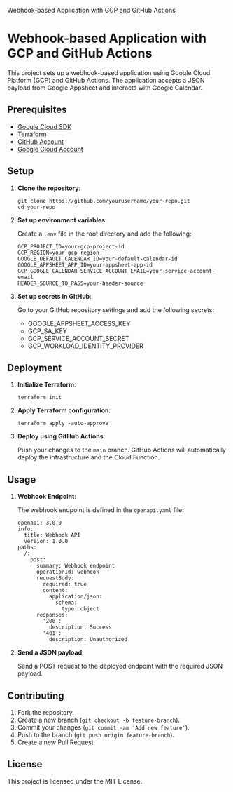   Webhook-based Application with GCP and GitHub Actions

Webhook-based Application with GCP and GitHub Actions
=====================================================

This project sets up a webhook-based application using Google Cloud Platform (GCP) and GitHub Actions. The application accepts a JSON payload from Google Appsheet and interacts with Google Calendar.

Prerequisites
-------------

*   [Google Cloud SDK](https://cloud.google.com/sdk/docs/install)
*   [Terraform](https://learn.hashicorp.com/tutorials/terraform/install-cli)
*   [GitHub Account](https://github.com/)
*   [Google Cloud Account](https://cloud.google.com/)

Setup
-----

1.  **Clone the repository**:
    
        git clone https://github.com/yourusername/your-repo.git
        cd your-repo
    
2.  **Set up environment variables**:
    
    Create a `.env` file in the root directory and add the following:
    
        GCP_PROJECT_ID=your-gcp-project-id
        GCP_REGION=your-gcp-region
        GOOGLE_DEFAULT_CALENDAR_ID=your-default-calendar-id
        GOOGLE_APPSHEET_APP_ID=your-appsheet-app-id
        GCP_GOOGLE_CALENDAR_SERVICE_ACCOUNT_EMAIL=your-service-account-email
        HEADER_SOURCE_TO_PASS=your-header-source
    
3.  **Set up secrets in GitHub**:
    
    Go to your GitHub repository settings and add the following secrets:
    
    *   GOOGLE\_APPSHEET\_ACCESS\_KEY
    *   GCP\_SA\_KEY
    *   GCP\_SERVICE\_ACCOUNT\_SECRET
    *   GCP\_WORKLOAD\_IDENTITY\_PROVIDER

Deployment
----------

1.  **Initialize Terraform**:
    
        terraform init
    
2.  **Apply Terraform configuration**:
    
        terraform apply -auto-approve
    
3.  **Deploy using GitHub Actions**:
    
    Push your changes to the `main` branch. GitHub Actions will automatically deploy the infrastructure and the Cloud Function.
    

Usage
-----

1.  **Webhook Endpoint**:
    
    The webhook endpoint is defined in the `openapi.yaml` file:
    
        openapi: 3.0.0
        info:
          title: Webhook API
          version: 1.0.0
        paths:
          /:
            post:
              summary: Webhook endpoint
              operationId: webhook
              requestBody:
                required: true
                content:
                  application/json:
                    schema:
                      type: object
              responses:
                '200':
                  description: Success
                '401':
                  description: Unauthorized
    
2.  **Send a JSON payload**:
    
    Send a POST request to the deployed endpoint with the required JSON payload.
    

Contributing
------------

1.  Fork the repository.
2.  Create a new branch (`git checkout -b feature-branch`).
3.  Commit your changes (`git commit -am 'Add new feature'`).
4.  Push to the branch (`git push origin feature-branch`).
5.  Create a new Pull Request.

License
-------

This project is licensed under the MIT License.